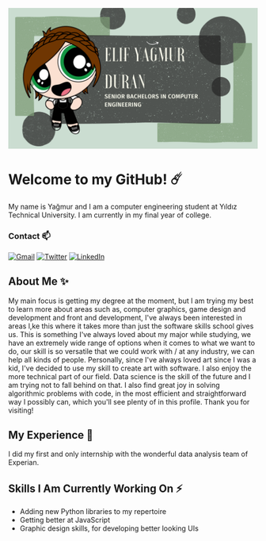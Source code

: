 
![Banner Image](images\banner.png)

# Welcome to my GitHub! ☄️

My name is Yağmur and I am a computer engineering student at Yıldız Technical University. I am currently in my final year of college.   


### Contact 📫

[![Gmail][gmail-shield]][gmail-url]
[![Twitter][twitter-shield]][twitter-url]
[![LinkedIn][linkedin-shield]][linkedin-url]

## About Me ✨

My main focus is getting my degree at the moment,  but I am trying my best to learn more about areas such as, computer graphics, game design and development and front and development, I've always been interested in areas l,ke this where it takes more than just the software skills school gives us. This is something I've always loved about my major while studying, we have an extremely wide range of options when it comes to what we want to do, our skill is so versatile that we could work with / at any industry, we can help all kinds of people. Personally, since I've always loved art since I was a kid, I've decided to use my skill to create art with software.
I also enjoy the more technical part of our field. Data science is the skill of the future and I am trying not to fall behind on that. I also find great joy in solving algorithmic problems with code, in the most efficient and straightforward way I possibly can, which you'll see plenty of in this profile.
Thank you for visiting!


## My Experience 🎃


I did my first and only internship with the wonderful data analysis team of Experian.



## Skills I Am Currently Working On ⚡

- Adding new Python libraries to my repertoire
- Getting better at JavaScript
- Graphic design skills, for developing better looking UIs 




[gmail-shield]: https://img.shields.io/badge/Gmail-D14836?style=for-the-badge&logo=gmail&logoColor=white
[gmail-url]: https://mail.google.com/mail/u/0/#inbox

[linkedin-shield]: https://img.shields.io/badge/linkedin-%230077B5.svg?style=for-the-badge&logo=linkedin&logoColor=white
[linkedin-url]:https://www.linkedin.com/in/ya%C4%9Fmur-duran-645510182/

[twitter-shield]: https://img.shields.io/badge/twitter-%231DA1F2.svg?style=for-the-badge&logo=Twitter&logoColor=white
[twitter-url]:https://www.linkedin.com/in/ya%C4%9Fmur-duran-645510182/
